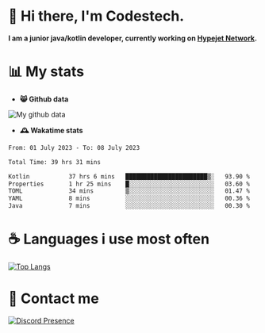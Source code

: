 # 👋 Hi there, I'm Codestech.
**I am a junior java/kotlin developer, currently working on [Hypejet Network](https://github.com/Hypejet).**

# 📊 My stats
- **😸 Github data**

![My github data](https://github-readme-stats.vercel.app/api?username=Codestech1&count_private=true&include_all_commits=true&theme=codeSTACKr)

- **🕰️ Wakatime stats**
<!--START_SECTION:waka-->

```txt
From: 01 July 2023 - To: 08 July 2023

Total Time: 39 hrs 31 mins

Kotlin           37 hrs 6 mins   ███████████████████████▒░   93.90 %
Properties       1 hr 25 mins    █░░░░░░░░░░░░░░░░░░░░░░░░   03.60 %
TOML             34 mins         ▒░░░░░░░░░░░░░░░░░░░░░░░░   01.47 %
YAML             8 mins          ░░░░░░░░░░░░░░░░░░░░░░░░░   00.36 %
Java             7 mins          ░░░░░░░░░░░░░░░░░░░░░░░░░   00.30 %
```

<!--END_SECTION:waka-->

# ☕ Languages i use most often
[![Top Langs](https://github-readme-stats.vercel.app/api/top-langs/?username=Codestech1&layout=compact&langs_count=8&exclude_repo=window5000.github.io&theme=codeSTACKr)](https://github.com/anuraghazra/github-readme-stats)

# 💬 Contact me
[![Discord Presence](https://lanyard.cnrad.dev/api/650718742157852740)](https://discord.com/users/650718742157852740)
</br>
